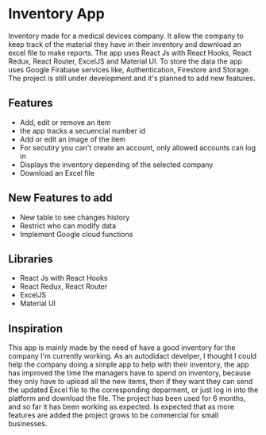 # Inventory App

Inventory made for a medical devices company. It allow the company to keep track of the material they have in their
inventory and download an excel file to make reports. The app uses React Js with React Hooks, React Redux, React Router, ExcelJS and Material UI. To store the data the app uses Google Firabase services like, Authentication, Firestore and Storage.
The project is still under development and it's planned to add new features.

## Features

- Add, edit or remove an item
- the app tracks a secuencial number id
- Add or edit an image of the item
- For secutiry you can't create an account, only allowed accounts can log in
- Displays the inventory depending of the selected company
- Download an Excel file

## New Features to add

- New table to see changes history
- Restrict who can modify data
- Implement Google cloud functions

## Libraries

- React Js with React Hooks
- React Redux, React Router
- ExcelJS
- Material UI

## Inspiration

This app is mainly made by the need of have a good inventory for the company I'm currently working.
As an autodidact develper, I thought I could help the company doing a simple app to help with their inventory, the app has improved the time the managers have to spend on inventory, because they only have to upload all the new items, then if they want they can send the updated Excel file to the corresponding deparment, or just log in into the platform and download the file.
The project has been used for 6 months, and so far it has been working as expected. Is expected that as more features are added the project grows to be commercial for small businesses.
